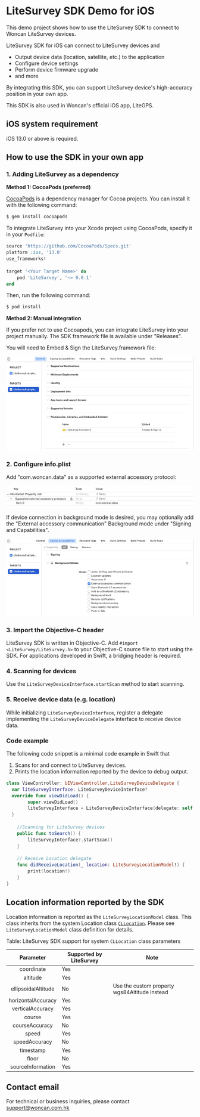 # LiteSurvey SDK Demo for iOS

This demo project shows how to use the LiteSurvey SDK to connect to Woncan LiteSurvey devices.

LiteSurvey SDK for iOS can connect to LiteSurvey devices and

- Output device data (location, satellite, etc.) to the application
- Configure device settings
- Perform device firmware upgrade
- and more

By integrating this SDK, you can support LiteSurvey device's high-accuracy position in your own app.

This SDK is also used in Woncan's official iOS app, LiteGPS.

## iOS system requirement

iOS 13.0 or above is required.

## How to use the SDK in your own app

### 1. Adding LiteSurvey as a dependency

**Method 1: CocoaPods (preferred)**

[CocoaPods](http://cocoapods.org) is a dependency manager for Cocoa projects. You can install it with the following command:

```bash
$ gem install cocoapods
```

To integrate LiteSurvey into your Xcode project using CocoaPods, specify it in your `Podfile`:

```ruby
source 'https://github.com/CocoaPods/Specs.git'
platform :ios, '13.0'
use_frameworks!

target '<Your Target Name>' do
    pod 'LiteSurvey', '~> 0.0.1'
end
```

Then, run the following command:

```bash
$ pod install
```

**Method 2: Manual integration**

If you prefer not to use Cocoapods, you can integrate LiteSurvey into your project manually. The SDK framework file is available under "Releases".

You will need to Embed & Sign the LiteSurvey.framework file:

![](Images/EmbeddedContent.jpg)

### 2. Configure info.plist

Add "com.woncan.data" as a supported external accessory protocol:

![](Images/SupportedExternalAccessoryProtocols.jpg)

If device connection in background mode is desired, you may optionally add the "External accessory communication" Background mode under "Signing and Capabilities".

![](Images/BackgroundModes.jpg)

### 3. Import the Objective-C header

LiteSurvey SDK is written in Objective-C. Add `#import <LiteSurvey/LiteSurvey.h>` to your Objective-C source file to start using the SDK. For applications developed in Swift, a bridging header is required.

### 4. Scanning for devices

Use the `LiteSurveyDeviceInterface.startScan` method to start scanning.

### 5. Receive device data (e.g. location)

While initializing `LiteSurveyDeviceInterface`, register a delegate implementing the `LiteSurveyDeviceDelegate` interface to receive device data.

### Code example

The following code snippet is a minimal code example in Swift that

1. Scans for and connect to LiteSurvey devices.
2. Prints the location information reported by the device to debug output.

```Swift
class ViewController: UIViewController,LiteSurveyDeviceDelegate {
  var liteSurveyInterface: LiteSurveyDeviceInterface?
  override func viewDidLoad() {
        super.viewDidLoad()
        liteSurveyInterface = LiteSurveyDeviceInterface(delegate: self)
  }

    //Scanning for LiteSurvey devices
    public func toSearch() {
        liteSurveyInterface?.startScan()
    }

    // Receive Location delegate
    func didReceiveLocation(_ location: LiteSurveyLocationModel!) {
        print(location!)
    }
}
```

## Location information reported by the SDK

Location information is reported as the `LiteSurveyLocationModel` class. This class inherits from the system Location class [ `CLLocation`](https://developer.apple.com/documentation/corelocation/cllocation?language=objc#). Please see `LiteSurveyLocationModel` class definition for details.

Table: LiteSurvey SDK support for system `CLLocation` class parameters

|      Parameter      | Supported by LiteSurvey | Note                                          |
| :-----------------: | ----------------------- | --------------------------------------------- |
|     coordinate      | Yes                     |                                               |
|      altitude       | Yes                     |                                               |
| ellipsoidalAltitude | No                      | Use the custom property wgs84Altitude instead |
| horizontalAccuracy  | Yes                     |                                               |
|  verticalAccuracy   | Yes                     |                                               |
|       course        | Yes                     |                                               |
|   courseAccuracy    | No                      |                                               |
|        speed        | Yes                     |                                               |
|    speedAccuracy    | No                      |                                               |
|      timestamp      | Yes                     |                                               |
|        floor        | No                      |                                               |
|  sourceInformation  | Yes                     |                                               |

## Contact email

For technical or business inquiries, please contact support@woncan.com.hk
